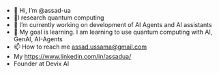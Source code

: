 - 👋 Hi, I’m @assad-ua
- 👀I research quantum computing
- 🌱 I’m currently working on development of AI Agents and AI assistants
- 💞️ My goal is learning. I am learning to use quantum computing with AI, GenAI, AI-Agents
- 📫 How to reach me assad.ussama@gmail.com
- My https://www.linkedin.com/in/assadua/
- Founder at Devix AI

<!---
assad-ua/assad-ua is a ✨ special ✨ repository because its `README.md` (this file) appears on your GitHub profile.
You can click the Preview link to take a look at your changes.
--->
